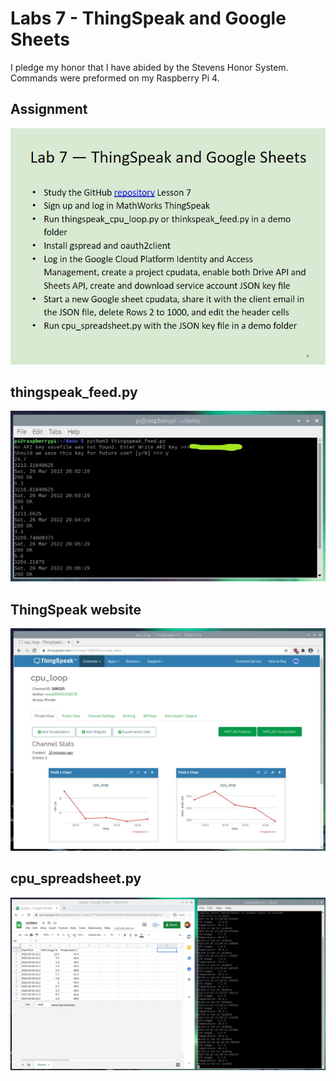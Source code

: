 # Labs 7 - ThingSpeak and Google Sheets
I pledge my honor that I have abided by the Stevens Honor System.
Commands were preformed on my Raspberry Pi 4.

## Assignment
![](Images/Assignment.jpg)

## thingspeak_feed.py
![](Images/thingspeak_feed.py.jpg)

## ThingSpeak website
![](Images/thingspeakpic.jpg)

## cpu_spreadsheet.py
![](Images/rpidata.jpg)
